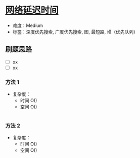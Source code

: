 # [网络延迟时间](https://leetcode-cn.com/problems/network-delay-time/)

- 难度：Medium
- 标签：深度优先搜索, 广度优先搜索, 图, 最短路, 堆（优先队列）

## 刷题思路

- [ ] xx
- [ ] xx

### 方法 1

- 复杂度：
    - 时间 O()
    - 空间 O()

``` js

```

### 方法 2

- 复杂度：
    - 时间 O()
    - 空间 O()

``` js

```
